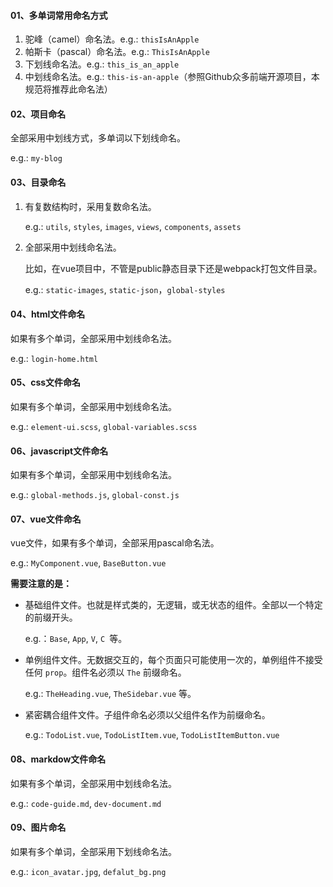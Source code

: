 #### 01、多单词常用命名方式

1. 驼峰（camel）命名法。e.g.: `thisIsAnApple`
2. 帕斯卡（pascal）命名法。e.g.: `ThisIsAnApple`
3. 下划线命名法。e.g.: `this_is_an_apple`
4. 中划线命名法。e.g.: `this-is-an-apple`（参照Github众多前端开源项目，本规范将推荐此命名法）



#### 02、项目命名

全部采用中划线方式，多单词以下划线命名。

e.g.: `my-blog`



#### 03、目录命名

1. 有复数结构时，采用复数命名法。

   e.g.: `utils`, `styles`, `images`, `views`, `components`, `assets`

2. 全部采用中划线命名法。

   比如，在vue项目中，不管是public静态目录下还是webpack打包文件目录。

   e.g.: `static-images`, `static-json`，`global-styles`

   

#### 04、html文件命名

如果有多个单词，全部采用中划线命名法。

e.g.: `login-home.html`



#### 05、css文件命名

如果有多个单词，全部采用中划线命名法。

e.g.: `element-ui.scss`, `global-variables.scss`



#### 06、javascript文件命名

如果有多个单词，全部采用中划线命名法。

e.g.: `global-methods.js`, `global-const.js`



#### 07、vue文件命名

vue文件，如果有多个单词，全部采用pascal命名法。

e.g.: `MyComponent.vue`, `BaseButton.vue`

**需要注意的是：**

+ 基础组件文件。也就是样式类的，无逻辑，或无状态的组件。全部以一个特定的前缀开头。

  e.g.：`Base`, `App`, `V`, `C `等。

+ 单例组件文件。无数据交互的，每个页面只可能使用一次的，单例组件不接受任何 `prop`。组件名必须以 `The` 前缀命名。

  e.g.: `TheHeading.vue`, `TheSidebar.vue` 等。

+ 紧密耦合组件文件。子组件命名必须以父组件名作为前缀命名。

  e.g.: `TodoList.vue`, `TodoListItem.vue`, `TodoListItemButton.vue`

  

#### 08、markdow文件命名

如果有多个单词，全部采用中划线命名法。

e.g.: `code-guide.md`, `dev-document.md`



#### 09、图片命名

如果有多个单词，全部采用下划线命名法。

e.g.: `icon_avatar.jpg`, `defalut_bg.png`

